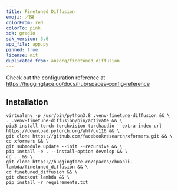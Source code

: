 ```yaml
---
title: Finetuned Diffusion
emoji: 🪄🖼️
colorFrom: red
colorTo: pink
sdk: gradio
sdk_version: 3.6
app_file: app.py
pinned: true
license: mit
duplicated_from: anzorq/finetuned_diffusion
---
```


Check out the configuration reference at https://huggingface.co/docs/hub/spaces-config-reference

## Installation

```
virtualenv -p /usr/bin/python3.8 .venv-finetune-diffusion && \
. .venv-finetune-diffusion/bin/activate && \
pip3 install torch torchvision torchaudio --extra-index-url https://download.pytorch.org/whl/cu116 && \
git clone https://github.com/facebookresearch/xformers.git && \
cd xformers && \
git submodule update --init --recursive && \
pip install -e . --install-option develop && \
cd .. && \
git clone https://huggingface.co/spaces/chuanli-lambda/finetuned_diffusion && \
cd finetuned_diffusion && \
git checkout lambda && \
pip install -r requirements.txt
```



